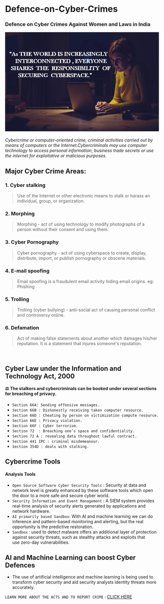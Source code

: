 # Defence-on-Cyber-Crimes

### Defence on Cyber Crimes Against Women and Laws in India

<img title="cyber"  src="https://github.com/KrishnaRanjani/Defence-on-Cyber-Crimes/blob/630a8468f821bc171e7f4177aa9682cf24aa5fe8/image/cyber.PNG"></code> 
<br>
<br>
<em> Cybercrime or computer-oriented crime, criminal activities carried out by means of computers or the Internet.Cybercriminals may use computer technology to access personal information, business trade secrets or use the internet for exploitative or malicious purposes. </em>

## Major Cyber Crime Areas:
### 1. Cyber stalking
   >Use of the Internet or other electronic means to stalk or harass an individual, group, or organization. 

### 2. Morphing
   > Morphing - act of using technology to modify photographs of a person without their consent and using them.
      
### 3. Cyber Pornography
   >Cyber pornography - act of using cyberspace to create, display, distribute, import, or publish pornography or obscene materials.

### 4. E-mail spoofing
  >	Email spoofing is a fraudulent email activity hiding email origins. eg: Phishing
  
### 5. Trolling
>Trolling (cyber bullying)  -  anti-social act of causing personal conflict and controversy online.

### 6. Defamation
>Act of making false statements about another which damages his/her reputation. It is a statement that injures someone's reputation.
<br>

## Cyber Law under the Information and Technology Act, 2000


#### :balance_scale: The stalkers and cybercriminals can be booked under several sections for breaching of privacy. 
* `Section 66A: Sending offensive messages.`
* `Section 66B : Dishonestly receiving taken computer resource.`
* `Section 66D : Cheating by person on victimization compute resource.`
* `Section 66E : Privacy violation.`
* `Section 66F : Cyber terrorism.`
* `Section 72  : Breaching one’s space and confidentiality.`
* `Section 72 A : revealing data throughout lawful contract.`
* `Section 441 IPC : criminal misdemeanour.`
* `Section 354D : deals with stalking.`


## Cybercrime Tools
####  Analysis Tools
  * `Open Source Software Cyber Security Tools` : Security at data and network level is greatly enhanced by these software tools which open the door to a more safe and secure cyber world.
  * `Security Information and Event Management` : A SIEM system provides real-time analysis of security alerts generated by applications and network hardware.
  * `AI primarily based Sandbox`: With AI and machine learning we can  do inference and pattern-based monitoring and alerting, but the real  opportunity is the predictive restoration.
  * `Sandbox` : used to detect malware offers an additional layer of protection against security threats, such as stealthy attacks and exploits that use zero-day vulnerabilities.

## AI and Machine Learning can boost Cyber Defences  
 * The use of artificial intelligence and machine learning  is being used to transform cyber security and aid security analysts identity threats more accurately.

`LEARN MORE ABOUT THE ACTS AND TO REPORT CRIME` :  [CLICK HERE](https://krishnaranjani.github.io/Defence-on-Cyber-Crimes/) 
